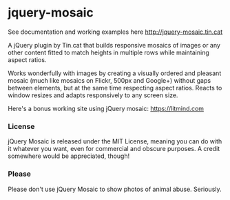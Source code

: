 # jquery-mosaic
See documentation and working examples here http://jquery-mosaic.tin.cat

A jQuery plugin by Tin.cat that builds responsive mosaics of images or any other content fitted to match heights in multiple rows while maintaining aspect ratios.

Works wonderfully with images by creating a visually ordered and pleasant mosaic (much like mosaics on Flickr, 500px and Google+) without gaps between elements, but at the same time respecting aspect ratios. Reacts to window resizes and adapts responsively to any screen size.

Here's a bonus working site using jQuery mosaic: https://litmind.com

### License ###
jQuery Mosaic is released under the MIT License, meaning you can do with it whatever you want, even for commercial and obscure purposes. A credit somewhere would be appreciated, though!

### Please ###
Please don't use jQuery Mosaic to show photos of animal abuse. Seriously.

